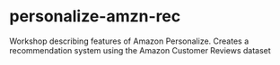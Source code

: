 # personalize-amzn-rec
Workshop describing features of Amazon Personalize. Creates a recommendation system using the Amazon Customer Reviews dataset
